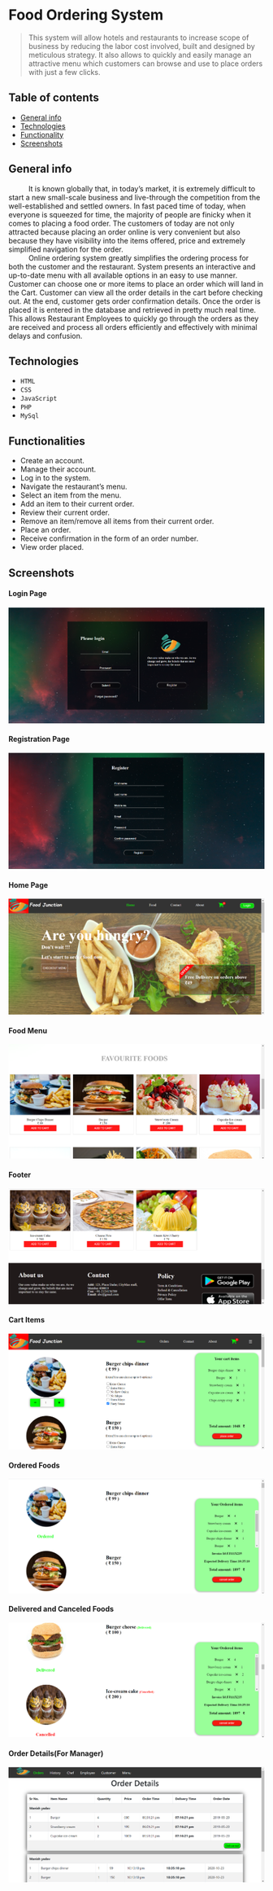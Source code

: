 # Food Ordering System
> This system will allow hotels and restaurants to increase scope of business by reducing the labor cost involved, built and designed by meticulous strategy. It also allows to quickly and easily manage an attractive menu which customers can browse and use to place orders with just a few clicks.

## Table of contents
* [General info](#general-info)
* [Technologies](#technologies)
* [Functionality](#functionality)
* [Screenshots](#screenshots)

## General info
&nbsp;&nbsp;&nbsp;&nbsp;&nbsp;&nbsp;&nbsp;&nbsp;&nbsp;&nbsp;It is known globally that, in today’s market, it is extremely difficult to start a new small-scale
business and live-through the competition from the well-established and settled owners. In fast paced time
of today, when everyone is squeezed for time, the majority of people are finicky when it comes to placing a
food order. The customers of today are not only attracted because placing an order online is very
convenient but also because they have visibility into the items offered, price and extremely simplified
navigation for the order.\
&nbsp;&nbsp;&nbsp;&nbsp;&nbsp;&nbsp;&nbsp;&nbsp;&nbsp;&nbsp;Online ordering system greatly simplifies the ordering process for both
the customer and the restaurant. System presents an interactive and up-to-date menu with all available
options in an easy to use manner. Customer can choose one or more items to place an order which will land
in the Cart. Customer can view all the order details in the cart before checking out. At the end, customer
gets order confirmation details. Once the order is placed it is entered in the database and retrieved in pretty
much real time. This allows Restaurant Employees to quickly go through the orders as they are received
and process all orders efficiently and effectively with minimal delays and confusion.

## Technologies

* ```HTML```
* ```CSS```
* ```JavaScript```
* ```PHP```
* ```MySql```

## Functionalities
* Create an account.
* Manage their account.
* Log in to the system.
* Navigate the restaurant’s menu.
* Select an item from the menu.
* Add an item to their current order.
* Review their current order.
* Remove an item/remove all items from their current order.
* Place an order.
* Receive confirmation in the form of an order number.
* View order placed.

## Screenshots

#### Login Page
![Home page](./img/screenshots/login.PNG)
#### Registration Page
![Home page](./img/screenshots/registration.PNG)
#### Home Page
![Home page](./img/screenshots/home.PNG)
#### Food Menu
![Home page](./img/screenshots/foodmenu.PNG)
#### Footer
![Home page](./img/screenshots/footer.PNG)
#### Cart Items
![Home page](./img/screenshots/cart.PNG)
#### Ordered Foods
![Home page](./img/screenshots/ordered.PNG)
#### Delivered and Canceled Foods
![Home page](./img/screenshots/cancel&deliverd.PNG)
#### Order Details(For Manager)
![Home page](./img/screenshots/order_details.PNG)



